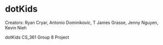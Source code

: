 # dotKids

Creators:
Ryan Cryar, Antonio Dominikovic, T James Grasse, Jenny Nguyen, Kevin Nieh

dotKids CS_361 Group 8 Project
